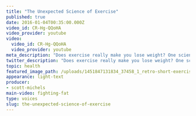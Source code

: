 ```yaml
---
title: "The Unexpected Science of Exercise"
published: true
date: 2016-01-04T00:35:00.000Z
video_id: CR-Hg-QQoHA
video_provider: youtube
video:
  video_id: CR-Hg-QQoHA
  video_provider: youtube
meta_description: "Does exercise really make you lose weight? One scientist went to Africa and found an unexpected answer. "
twitter_description: "Does exercise really make you lose weight? One scientist went to Africa and found an unexpected answer. "
topic: health
featured_image_path: /uploads/1451847131834_37458_1_retro-short-exercise.jpg
appearance: light-text
producer:
- scott-michels
main-video: fighting-fat
type: voices
slug: the-unexpected-science-of-exercise
---
```

